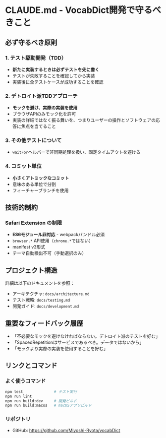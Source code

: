 # CLAUDE.md - VocabDict開発で守るべきこと

## 必ず守るべき原則

### 1. テスト駆動開発（TDD）
- **新たに実装するときは必ずテストを先に書く**
- テストが失敗することを確認してから実装
- 実装後に全テストケースが成功することを確認

### 2. デトロイト派TDDアプローチ
- **モックを避け、実際の実装を使用**
- ブラウザAPIのみモック化を許可
- 実装の詳細ではなく振る舞いを、つまりユーザーの操作とソフトウェアの応答に焦点を当てること

### 3. その他テストについて
- `waitFor`ヘルパーで非同期処理を扱い、固定タイムアウトを避ける

### 4. コミット単位
- **小さくアトミックなコミット**
- 意味のある単位で分割
- フィーチャーブランチを使用

## 技術的制約

### Safari Extension の制限
- **ES6モジュール非対応** - webpackバンドル必須
- `browser.*` API使用（`chrome.*`ではない）
- manifest v3形式
- テーマ自動検出不可（手動選択のみ）

## プロジェクト構造

詳細は以下のドキュメントを参照：
- アーキテクチャ: `docs/architecture.md`
- テスト戦略: `docs/testing.md`
- 開発ガイド: `docs/development.md`

## 重要なフィードバック履歴
- 「不必要なモックを避けなければならない。デトロイト派のテストを好む」
- 「SpacedRepetitionはサービスであるべき。データではないから」
- 「モックより実際の実装を使用することを好む」

## リンクとコマンド

### よく使うコマンド
```bash
npm test              # テスト実行
npm run lint
npm run build:dev     # 開発ビルド
npm run build:macos   # macOSアプリビルド
```

### リポジトリ
- GitHub: https://github.com/Miyoshi-Ryota/vocabDict
